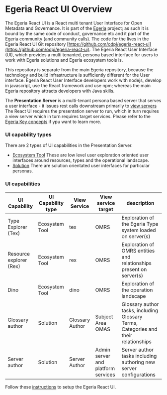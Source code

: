 <!-- SPDX-License-Identifier: CC-BY-4.0 -->
<!-- Copyright Contributors to the ODPi Egeria project. -->
# Egeria React UI Overview

The Egeria React UI is a React multi tenant User Interface for Open Metadata and Governance. It is part of the [Egeria](https://github.com/odpi/egeria/blob/master/README.md) project; as such it is bound by the same code of conduct, governance etc and it part of the Egeria community (and community calls).
The code for the lives in the Egeria React UI Git repository [https://github.com/odpi/egeria-react-ui](https://github.com/odpi/egeria-react-ui).
The Egeria React User Interface (UI), which provides a multi tenanted, persona based interface for users to work with Egeria solutions and Egeria ecosystem tools
is.

This repository is separate from the main Egeria repository, because the technology and build infrastructure is sufficiently different for the User interface.
Egeria React User Interface developers work with nodejs, develop in javascript, use the React framework and use npm; whereas the main Egeria repository attracts developers with Java skills.

The **Presentation Server** is a multi-tenant persona based server that serves a user interface - it issues rest calls downstream primarily to [view servers](https://egeria.odpi.org/open-metadata-implementation/admin-services/docs/concepts/view-server.html)
The React UI requires the presentation server to run, which in turn requires a view server which
in turn requires target services. Please refer to the [Egeria Key concepts](../../introduction/key-concepts/) if ypu want to learn more.

### UI capability types

There are 2 types of UI capabilities in the Presentation Server.

* [Ecosystem Tool](../ecosystem/ecosystem.md) These are low level user exploration oriented user interfaces around resources, types and the operational landscape.
* [Solution](../solutions/solutions.md) There are solution orientated user interfaces for particular personas.

### UI capabilities

| UI Capability | UI Capability type |View Service | View service target | description |
| ----------- | ----------- | ------ | --- | --- |
| Type Explorer (Tex) | Ecosystem Tool | tex | OMRS | Exploration of the Egeria Type system loaded on server(s)
| Resource explorer (Rex) | Ecosystem Tool | rex |  OMRS | Exploration of OMRS entities and relationships present on server(s)
| Dino | Ecosystem Tool |dino | OMRS | Exploration of the operation landscape |
| Glossary author | Solution | Glossary Author | Subject Area OMAS | Glossary author tasks, including Glossary Terms, Categories and their relationships |
| Server author | Solution | Server Author | Admin server and platform services | Server author tasks including authoring new server configurations |


Follow these [instructions](./react-ui-setup) to setup the Egeria React UI.

